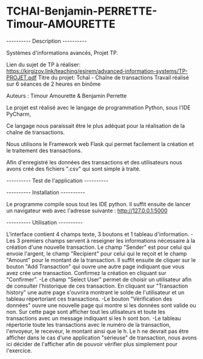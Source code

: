 # TCHAI-Benjamin-PERRETTE-Timour-AMOURETTE


---------- Description ----------

Systèmes d'informations avancés, Projet TP.

Lien du sujet de TP à réaliser: https://kirgizov.link/teaching/esirem/advanced-information-systems/TP-PROJET.pdf 
Titre du projet: Tchaî - Chaîne de transactions
Travail réalisé sur 6 séances de 2 heures en binôme

Auteurs : Timour Amourette & Benjamin Perrette

Le projet est réalisé avec le langage de programmation Python, sous l'IDE PyCharm,  

Ce langage nous paraissait être le plus adéquat pour la réalisation de la chaîne de transactions. 

Nous utilisons le Framework web Flask qui permet facilement la création et le traitement des transactions. 

Afin d'enregistré les données des transactions et des utilisateurs nous avons créé des fichiers ".csv" qui sont simple à traité. 

---------- Test de l'application ----------


---------- Installation ----------

Le programme compile sous tout les IDE python. 
Il suffit ensuite de lancer un navigateur web avec l'adresse suivante : http://127.0.0.1:5000

---------- Utilisation ----------

L'interface contient 4 champs texte, 3 boutons et 1 tableau d'information. 
-Les 3 premiers champs servent à reseigner les informations nécessaire à la création d'une nouvelle transaction.
	Le champ "Sender" est pour celui qui envoie l'argent, le champ "Recipient" pour celui qui le reçoit et le champ "Amount" pour le montant de la transaction.
	Il suffit ensuite de cliquer sur le bouton "Add Transaction" qui ouvre une autre page indiquant que vous avez crée une transaction.
	Confirmez la création en cliquant sur "Confirmer".
-Le champ "Select User" permet de choisir un utilisateur afin de consulter l'historique de ces transaction.
	En cliquant sur "Transaction history" une autre page s'ouvrira montrant le solde de l'utilisateur et un tableau répertoriant ces transactions. 
-Le bouton "Vérification des données" ouvre une nouvelle page qui montre si les données sont valide ou non.
	Sur cette page sont afficher tout les utlisateurs et toute les transactions avec un message indiquant si les h sont bon.
-Le tableau répertorie toute les transactions avec le numéro de la transaction, l'envoyeur, le receveur, le montant ainsi que le h.
	Le h ne devrait pas être afficher dans le cas d'une application "sérieuse" de transaction, nous avons ici décider de l'afficher afin de pouvoir vérifier plus simplement pour l'exercice. 
